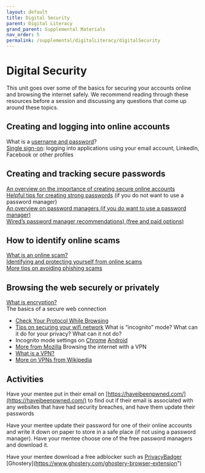 ```yaml
---
layout: default
title: Digital Security
parent: Digital Literacy
grand_parent: Supplemental Materials
nav_order: 5
permalink: /supplemental/digitalLiteracy/digitalSecurity
---
```


# Digital Security

This unit goes over some of the basics for securing your accounts online and browsing the internet safely. We recommend reading through these resources before a session and discussing any questions that come up around these topics.

## Creating and logging into online accounts

What is a [username and password](https://techterms.com/definition/username#:~:text=A%20username%20is%20a%20name,someone%20on%20a%20computer%20system.&text=This%20username%2Fpassword%20combination%20is,enter%20your%20username%20and%20password)?<br>
[Single sign-on](https://searchsecurity.techtarget.com/definition/single-sign-on): logging into applications using your email account, LinkedIn, Facebook or other profiles

## Creating and tracking secure passwords

[An overview on the importance of creating secure online accounts](https://www.cnet.com/how-to/9-rules-for-strong-passwords-how-to-create-and-remember-your-login-credentials/)<br>
[Helpful tips for creating strong passwords](https://support.google.com/accounts/answer/32040?hl=en) (if you do not want to use a password manager)<br>
[An overview on password managers  (if you do want to use a password manager)](https://www.consumerreports.org/digital-security/everything-you-need-to-know-about-password-managers/)<br>
[Wired’s password manager recommendations) (free and paid options)](https://www.wired.com/story/best-password-managers/)<br>

## How to identify online scams

[What is an online scam?](https://heimdalsecurity.com/blog/top-online-scams/)<br>
[Identifying and protecting yourself from online scams](https://www.scamwatch.gov.au/get-help/protect-yourself-from-scams#how-to-spot-a-fake)<br>
[More tips on avoiding phishing scams](https://www.consumer.ftc.gov/articles/how-recognize-and-avoid-phishing-scams)

## Browsing the web securely or privately

[What is encryption?](https://digitalguardian.com/blog/what-data-encryption)<br>
The basics of a secure web connection

- [Check Your Protocol While Browsing](https://www.makeuseof.com/tag/3-ways-check-security-internet-connection/#:~:text=You%20can%20tell%20if%20a,you%20that%20it's%20using%20HTTPS.)
- [Tips on securing your wifi network](https://www.netspotapp.com/how-to-change-wifi-name.html)
  What is “incognito” mode? What can it do for your privacy? What can it not do?
- Incognito mode settings on [Chrome](<https://www.androidauthority.com/what-is-incognito-mode-1116441/>) [Android](https://support.google.com/chrome/answer/7440301?co=GENIE.Platform%3DAndroid&hl=en)
- [More from Mozilla](https://www.mozilla.org/en-US/firefox/browsers/incognito-browser/)
  Browsing the internet with a VPN
- [What is a VPN?](https://www.howtogeek.com/133680/htg-explains-what-is-a-vpn/)
- [More on VPNs from Wikipedia](https://en.wikipedia.org/wiki/Virtual_private_network)

## Activities

Have your mentee put in their email on [https://haveibeenpwned.com/](https://haveibeenpwned.com/) to find out if their email is associated with any websites that have had security breaches, and have them update their passwords

Have your mentee update their password for one of their online accounts and write it down on paper to store in a safe place (if not using a password manager).
Have your mentee choose one of the free password managers and download it.

Have your mentee download a free adblocker such as [PrivacyBadger](https://privacybadger.org/) [Ghostery](<https://www.ghostery.com/ghostery-browser-extension>")
